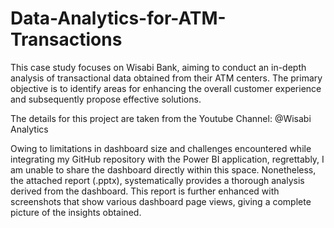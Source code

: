 # Data-Analytics-for-ATM-Transactions

This case study focuses on Wisabi Bank, aiming to conduct an in-depth analysis of transactional data obtained from their ATM centers. The primary objective is to identify areas for enhancing the overall customer experience and subsequently propose effective solutions.

The details for this project are taken from the Youtube Channel: @Wisabi Analytics

Owing to limitations in dashboard size and challenges encountered while integrating my GitHub repository with the Power BI application, regrettably, I am unable to share the dashboard directly within this space. Nonetheless, the attached report (.pptx), systematically provides a thorough analysis derived from the dashboard. This report is further enhanced with screenshots that show various dashboard page views, giving a complete picture of the insights obtained.
